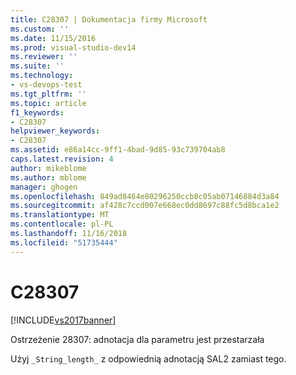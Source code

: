 ```yaml
---
title: C28307 | Dokumentacja firmy Microsoft
ms.custom: ''
ms.date: 11/15/2016
ms.prod: visual-studio-dev14
ms.reviewer: ''
ms.suite: ''
ms.technology:
- vs-devops-test
ms.tgt_pltfrm: ''
ms.topic: article
f1_keywords:
- C28307
helpviewer_keywords:
- C28307
ms.assetid: e86a14cc-9ff1-4bad-9d85-93c739704ab8
caps.latest.revision: 4
author: mikeblome
ms.author: mblome
manager: ghogen
ms.openlocfilehash: 849ad8464e80296250ccb8c05ab07146884d3a84
ms.sourcegitcommit: af428c7ccd007e668ec0dd8697c88fc5d8bca1e2
ms.translationtype: MT
ms.contentlocale: pl-PL
ms.lasthandoff: 11/16/2018
ms.locfileid: "51735444"
---
```

# <a name="c28307"></a>C28307
[!INCLUDE[vs2017banner](../includes/vs2017banner.md)]

Ostrzeżenie 28307: adnotacja dla parametru jest przestarzała  
  
 Użyj `_String_length_` z odpowiednią adnotacją SAL2 zamiast tego.



